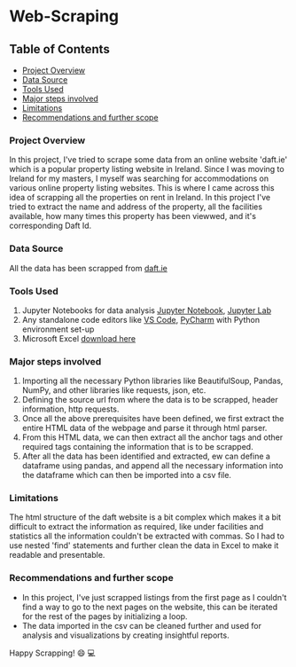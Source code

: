 # Web-Scraping

## Table of Contents

- [Project Overview](project-overview)
- [Data Source](data-source)
- [Tools Used](tools-used)
- [Major steps involved](major-steps-involved)
- [Limitations](limitations)
- [Recommendations and further scope](recommendations-and-further-scope)

### Project Overview

In this project, I've tried to scrape some data from an online website 'daft.ie' which is a popular property listing website in Ireland. Since I was moving to Ireland for my masters, I myself was searching for accommodations on various online property listing websites. This is where I came across this idea of scrapping all the properties on rent in Ireland. In this project I've tried to extract the name and address of the property, all the facilities available, how many times this property has been viewwed, and it's corresponding Daft Id.

### Data Source

All the data has been scrapped from [daft.ie](https://www.daft.ie/)

### Tools Used

1. Jupyter Notebooks for data analysis [Jupyter Notebook](https://jupyter.org/), [Jupyter Lab](https://jupyterlab.readthedocs.io/en/stable/getting_started/overview.html)
2. Any standalone code editors like [VS Code](https://code.visualstudio.com/), [PyCharm](https://www.jetbrains.com/pycharm/) with Python environment set-up 
3. Microsoft Excel [download here](https://www.microsoft.com/en-in/microsoft-365/excel)

### Major steps involved

1. Importing all the necessary Python libraries like BeautifulSoup, Pandas, NumPy, and other libraries like requests, json, etc.
2. Defining the source url from where the data is to be scrapped, header information, http requests.
3. Once all the above prerequisites have been defined, we first extract the entire HTML data of the webpage and parse it through html parser.
4. From this HTML data, we can then extract  all the anchor tags and other required tags containing the information that is to be scrapped.
5. After all the data has been identified and extracted, ew can define a dataframe using pandas, and append all the necessary information into the dataframe which can then be imported into a csv file.

### Limitations

The html structure of the daft website is a bit complex which makes it a bit difficult to extract the information as required, like under facilities and statistics all the information couldn't be extracted with commas. So I had to use nested 'find' statements and further clean the data in Excel to make it readable and presentable.

### Recommendations and further scope

- In this project, I've just scrapped listings from the first page as I couldn't find a way to go to the next pages on the website, this can be iterated for the rest of the pages by initializing a loop.
- The data imported in the csv can be cleaned further and used for analysis and visualizations by creating insightful reports.





Happy Scrapping! 😄 💻
